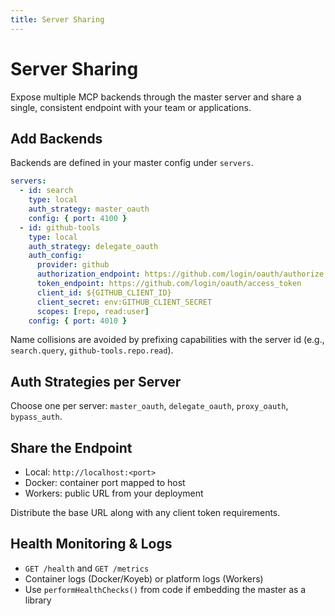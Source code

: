 ```yaml
---
title: Server Sharing
---
```


# Server Sharing

Expose multiple MCP backends through the master server and share a single, consistent endpoint with your team or applications.

## Add Backends

Backends are defined in your master config under `servers`.

```yaml
servers:
  - id: search
    type: local
    auth_strategy: master_oauth
    config: { port: 4100 }
  - id: github-tools
    type: local
    auth_strategy: delegate_oauth
    auth_config:
      provider: github
      authorization_endpoint: https://github.com/login/oauth/authorize
      token_endpoint: https://github.com/login/oauth/access_token
      client_id: ${GITHUB_CLIENT_ID}
      client_secret: env:GITHUB_CLIENT_SECRET
      scopes: [repo, read:user]
    config: { port: 4010 }
```

Name collisions are avoided by prefixing capabilities with the server id (e.g., `search.query`, `github-tools.repo.read`).

## Auth Strategies per Server

Choose one per server: `master_oauth`, `delegate_oauth`, `proxy_oauth`, `bypass_auth`.

<AuthFlowDemo />

## Share the Endpoint

- Local: `http://localhost:<port>`
- Docker: container port mapped to host
- Workers: public URL from your deployment

Distribute the base URL along with any client token requirements.

## Health Monitoring & Logs

- `GET /health` and `GET /metrics`
- Container logs (Docker/Koyeb) or platform logs (Workers)
- Use `performHealthChecks()` from code if embedding the master as a library

